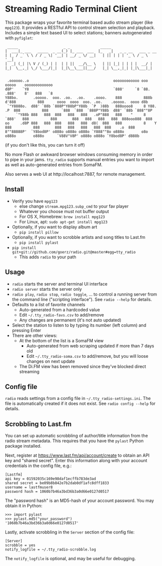 # Streaming Radio Terminal Client

This package wraps your favorite terminal based audio stream player (like `mpg123`). It provides a RESTful API to control stream selection and playback. Includes a simple text based UI to select stations; banners autogenerated with `pyfiglet`:

     _____                     _ _              _____
    |  ___|_ ___   _____  _ __(_) |_ ___  ___  |_   _|   _ _ __   ___ _ __
    | |_ / _` \ \ / / _ \| '__| | __/ _ \/ __|   | || | | | '_ \ / _ \ '__|
    |  _| (_| |\ V / (_) | |  | | ||  __/\__ \   | || |_| | | | |  __/ |
    |_|  \__,_| \_/ \___/|_|  |_|\__\___||___/   |_| \__,_|_| |_|\___|_|


     .oooooo..o                                       oooooooooooo ooo        ooooo    ooooooooooooo
    d8P'    `Y8                                       `888'     `8 `88.       .888'    8'   888   `8
    Y88bo.       .ooooo.  ooo. .oo.  .oo.    .oooo.    888          888b     d'888          888      oooo  oooo  ooo. .oo.    .ooooo.  oooo d8b
     `"Y8888o.  d88' `88b `888P"Y88bP"Y88b  `P  )88b   888oooo8     8 Y88. .P  888          888      `888  `888  `888P"Y88b  d88' `88b `888""8P
         `"Y88b 888   888  888   888   888   .oP"888   888    "     8  `888'   888          888       888   888   888   888  888ooo888  888
    oo     .d8P 888   888  888   888   888  d8(  888   888          8    Y     888          888       888   888   888   888  888    .o  888
    8""88888P'  `Y8bod8P' o888o o888o o888o `Y888""8o o888o        o8o        o888o        o888o      `V88V"V8P' o888o o888o `Y8bod8P' d888b


(if you don't like this, you can turn it off)

No more Flash or awkward browser windows consuming memory in order to pipe in your jams. `tty_radio` supports manual entries you want to import as well as auto-generated entries from SomaFM.

Also serves a web UI at http://localhost:7887, for remote management.


## Install

* Verify you have `mpg123`
    * else change `stream.mpg123.subp_cmd` to your fav player
    * Whatever you choose must not buffer output
    * For OS X, Homebrew: `brew install mpg123`
    * For Linux, apt: `sudo apt-get install mpg123`
* Optionally, if you want to display album art
    * `pip install pillow`
* Optionally, if you want to scrobble artists and song titles to Last.fm
    * `pip install pylast`
* `pip install git+git://github.com/goerz/radio.git@master#egg=tty_radio`
    * This adds `radio` to your path

## Usage

* `radio` starts the server and terminal UI interface
* `radio server` starts the server only
* `radio play`, `radio stop`, `radio toggle`, ... to control a running server from the command line ("scripting interface"). See `radio --help` for details.
* Defaults to a list of favorite channels
    * Auto-generated from a hardcoded value
    * Edit `~/.tty_radio-favs.csv` to add/remove
    * Any changes are permanent (it's not auto updated)
* Select the station to listen to by typing its number (left column) and pressing Enter
* There are other views:
    * At the bottom of the list is a SomaFM view
        * Auto-generated from web scraping updated if more than 7 days old
        * Edit `~/.tty_radio-soma.csv` to add/remove, but you will loose changes on next update
    * The Di.FM view has been removed since they've blocked direct streaming


## Config file

`radio` reads settings from a config file in `~/.tty_radio-settings.ini`. The file is automatically created if it does not exist. See `radio config --help` for details.


## Scrobbling to Last.fm

You can set up automatic scrobbling of author/title information from the radio stream metadata. This requires that you have the `pylast` Python package installed.

Next, register at https://www.last.fm/api/account/create to obtain an API key and "shared secret". Enter this information along with your account credentials in the config file, e.g.:

    [Lastfm]
    api key = 01592035c169e98daf1ecffb783de3ad
    shared secret = be09b8b842e7b2dab0df1afc8dff1833
    username = lastfmuser8
    password hash = 1060b7b46a3bd36b3a0d66e0127d0517

The "password hash" is an MD5-hash of your account password. You may obtain it in Python:

    >>> import pylast
    >>> pylast.md5("your_password")
    '1060b7b46a3bd36b3a0d66e0127d0517'

Lastly, activate scrobbling in the `Server` section of the config file:

    [Server]
    scrobble = yes
    notify_logfile = ~/.tty_radio-scrobble.log

The `notify_logfile` is optional, and may be useful for debugging.
